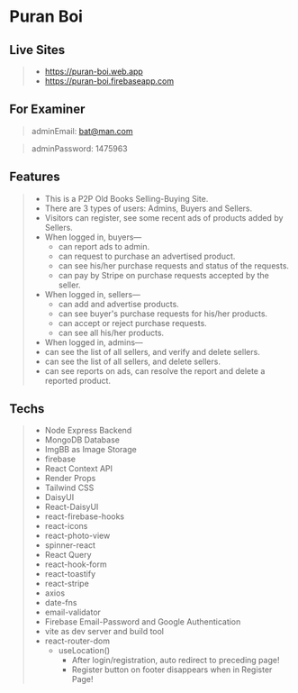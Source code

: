 # Puran Boi

## Live Sites

> - https://puran-boi.web.app
> - https://puran-boi.firebaseapp.com

## For Examiner

> adminEmail: bat@man.com

> adminPassword: 1475963

## Features

> - This is a P2P Old Books Selling-Buying Site.
> - There are 3 types of users: Admins, Buyers and Sellers.
> - Visitors can register, see some recent ads of products added by Sellers.
> - When logged in, buyers—
>   - can report ads to admin.
>   - can request to purchase an advertised product.
>   - can see his/her purchase requests and status of the requests.
>   - can pay by Stripe on purchase requests accepted by the seller.
> - When logged in, sellers—
>   - can add and advertise products.
>   - can see buyer's purchase requests for his/her products.
>   - can accept or reject purchase requests.
>   - can see all his/her products.
> - When logged in, admins—
> - can see the list of all sellers, and verify and delete sellers.
> - can see the list of all sellers, and delete sellers.
> - can see reports on ads, can resolve the report and delete a reported product.

## Techs

> - Node Express Backend
> - MongoDB Database
> - ImgBB as Image Storage
> - firebase
> - React Context API
> - Render Props
> - Tailwind CSS
> - DaisyUI
> - React-DaisyUI
> - react-firebase-hooks
> - react-icons
> - react-photo-view
> - spinner-react
> - React Query
> - react-hook-form
> - react-toastify
> - react-stripe
> - axios
> - date-fns
> - email-validator
> - Firebase Email-Password and Google Authentication
> - vite as dev server and build tool
> - react-router-dom
>   - useLocation()
>     - After login/registration, auto redirect to preceding page!
>     - Register button on footer disappears when in Register Page!
